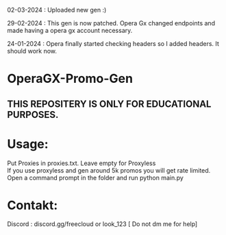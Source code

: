 02-03-2024 : Uploaded new gen :)

29-02-2024 : This gen is now patched. Opera Gx changed endpoints and made having a opera gx account necessary.

24-01-2024 : Opera finally started checking headers so I added headers. It should work now.

# OperaGX-Promo-Gen

## THIS REPOSITERY IS ONLY FOR EDUCATIONAL PURPOSES.

# Usage:
Put Proxies in proxies.txt. Leave empty for Proxyless\
If you use proxyless and gen around 5k promos you will get rate limited.\
Open a command prompt in the folder and run python main.py



# Contakt:
Discord : discord.gg/freecloud or look_123 [ Do not dm me for help]

